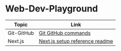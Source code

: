 # Web-Dev-Playground

| Topic      | Link                                                           |
| ---------- | -------------------------------------------------------------- |
| Git-GitHub | [Git GitHub commands](./git-commands.md)                       |
| Next.js    | [Next.js setup reference readme](./next.js-setup-reference.md) |
